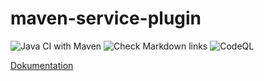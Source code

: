 # maven-service-plugin
![Java CI with Maven](https://github.com/microservice-test-exolin/ubuntu-services/workflows/Java%20CI%20with%20Maven/badge.svg)
![Check Markdown links](https://github.com/microservice-test-exolin/ubuntu-services/workflows/Check%20Markdown%20links/badge.svg)
![CodeQL](https://github.com/microservice-test-exolin/maven-service-plugin/workflows/CodeQL/badge.svg)

[Dokumentation](docs)
